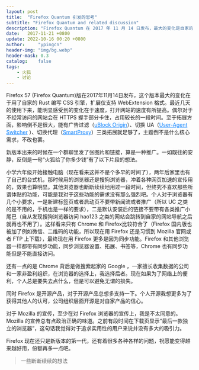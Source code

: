 ```yaml
---
layout: post
title:  "Firefox Quantum 引发的思考"
subtitle: "Firefox Quantum and related discussion"
description: "Firefox Quantum 在 2017 年 11 月 14 日发布，最大的变化是自家的 Rust 编写 CSS 引擎，扩展仅支持 WebExtension 格式。明显感受到的打开网站的速度有所提高"
date:   2017-11-21 +0800
update: 2022-10-16 00:20 +0800
author:     "ypingcn"
header-img: "img/bg.webp"
header-mask: 0.3
catalog:    false
tags:
    - 火狐
    - 讨论
---
```


Firefox 57 (Firefox Quantum)版在2017年11月14日发布，这个版本最大的变化在于用了自家的 Rust 编写 CSS 引擎，扩展仅支持 WebExtension 格式。最近几天的使用下来，能明显感受到的变化在于速度，打开网站的速度有所提高。偶尔对于不经常访问的网站会在 HTTPS 握手部分卡住，占用较长的一段时间。至于拓展方面，影响倒不是很大，能有广告过滤（<a href="https://ypingcn.com/go/out?r=ublock-origin-firefox" rel="nofollow" style="color: #0c82ff;">uBlock Origin</a>）、切换 UA（<a href="https://ypingcn.com/go/out?r=user-agent-switcher-revived" rel="nofollow" style="color: #0c82ff;">User-Agent Switcher</a> ）、切换代理（<a href="https://ypingcn.com/go/out?r=smartproxy" rel="nofollow" style="color: #0c82ff;">SmartProxy</a>）三类拓展就足够了，主题倒不是什么核心需求，不改也罢。

新版本出来的时候在一个群聊里发了张图片和链接，算是一种推广。一如既往的安静，反倒是一句“火狐给了你多少钱”有了以下片段的想法。

小学六年级开始接触电脑（现在看来这并不是个多早的时间了），两年后家里也有了自己的台式机，那时候用的浏览器还是搜狗浏览器，冲着各种网页加速的宣传用的，效果也算明显。其他浏览器也断断续续地用过一段时间，但终究不喜欢那些所谓体贴的功能，可能是我对于这些功能的需求没有那么强烈吧。个人对于浏览器有几个小要求，一是新建标签页或者启动页不要带新闻流或者推广（所以 UC 之类的是不用的，手机也是一样的要求），二是默认安装后的链接不要带有各类推广小尾巴（自从发现搜狗浏览器访问 hao123 之类的网站会跳转到自家的网站导航之后就再也不用了）。这样看来只有 Chrome 和 Firefox比较符合了（Firefox 国内版也被加了例如微信、二维码的功能，所以现在用 Firefox 还是习惯到 Mozilla 官网或者 FTP 上下载），最终现在用 Firefox 更多是因为同步功能。Firefox 和其他浏览器一样都带有同步功能，同步浏览器设置、拓展、书签等，Chrome 也有同步功能但是不能直接访问。

还有一点的是 Chrome 背后是做搜索起家的 Google ，一家擅长收集数据的公司和一家非盈利组织，在浏览器的选择上，我选择后者。现在如果为了网络上的便利，个人总是要失去点什么，但是可以避免无谓的损失。

同时 Firefox 是开源产品，对于开源产品总想多支持一下。个人开源我想更多为了获得其他人的认可，公司组织层面开源是对自家产品的信心。

对于 Mozilla 的宣传，至少在对 Firefox 浏览器的宣传上，我是不太同意的。Mozilla 的宣传总有点政治正确的味道。之前有段时间在下载页显示“最后一款独立的浏览器”，这句话我觉得对于追求实用性的用户来说并没有多大的吸引力。 

Firefox 现在还只是新版本的第一代，还有着很多各种各样的问题，祝愿能变得越来越好用，份额再多一点吧。

> 一些断断续续的想法